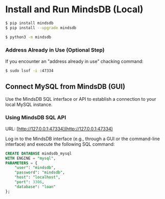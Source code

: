 # Install and Run MindsDB (Local)

```bash
$ pip install mindsdb
$ pip install --upgrade mindsdb

$ python3 -m mindsdb
```

### Address Already in Use (Optional Step)

If you encounter an "address already in use" chacking command:

```bash
$ sudo lsof -i :47334
```

## Connect MySQL from MindsDB (GUI)

Use the MindsDB SQL interface or API to establish a connection to your local MySQL instance.

### Using MindsDB SQL API

URL: [http://127.0.0.1:47334](http://127.0.0.1:47334)

Log in to the MindsDB interface (e.g., through a GUI or the command-line interface) and execute the following SQL command:

```sql
CREATE DATABASE mindsdb_mysql
WITH ENGINE = "mysql",
PARAMETERS = {
    "user": "mindsdb",
    "password": "mindsdb",
    "host": "localhost",
    "port": 3306,
    "database": "loan"
};
